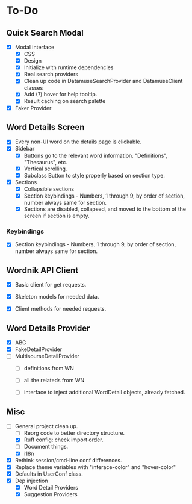 # To-Do

## Quick Search Modal
- [x] Modal interface
  - [x] CSS
  - [x] Design
  - [x] Initialize with runtime dependencies
  - [x] Real search providers
  - [x] Clean up code in DatamuseSearchProvider and DatamuseClient classes
  - [x] Add (?) hover for help tooltip.
  - [x] Result caching on search palette
- [x] Faker Provider

## Word Details Screen
- [x] Every non-UI word on the details page is clickable.
- [x] Sidebar
  - [x] Buttons go to the relevant word information. "Definitions",
        "Thesaurus", etc.
  - [x] Vertical scrolling.
  - [x] Subclass Button to style properly based on section type.
- [x] Sections
  - [x] Collapsible sections
  - [x] Section keybindings - Numbers, 1 through 9, by order of section, number
        always same for section.
  - [x] Sections are disabled, collapsed, and moved to the bottom of the
        screen if section is empty.

### Keybindings
- [x] Section keybindings - Numbers, 1 through 9, by order of section,
      number always same for section.


## Wordnik API Client
- [x] Basic client for get requests.
- [x] Skeleton models for needed data.
- [x] Client methods for needed requests.


## Word Details Provider
- [x] ABC
- [x] FakeDetailProvider
- [ ] MultisourseDetailProvider
  - [ ] definitions from WN
  - [ ] all the relateds from WN
  - [ ] interface to inject additional WordDetail objects, already fetched.


## Misc
- [ ] General project clean up.
  - [ ] Reorg code to better directory structure.
  - [x] Ruff config: check import order.
  - [ ] Document things.
  - [x] i18n
- [x] Rethink session/cmd-line conf differences.
- [x] Replace theme variables with "interace-color" and "hover-color"
- [x] Defaults in UserConf class.
- [x] Dep injection
  - [x] Word Detail Providers
  - [x] Suggestion Providers
